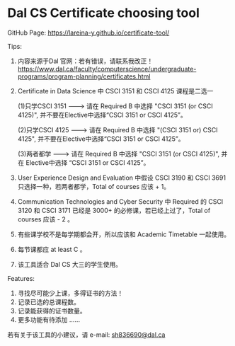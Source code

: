 # Dal CS Certificate choosing tool
GitHub Page: https://lareina-y.github.io/certificate-tool/

Tips: 
1. 内容来源于Dal 官网：若有错误，请联系我改正！
	https://www.dal.ca/faculty/computerscience/undergraduate-programs/program-planning/certificates.html
2. Certificate in Data Science 中 CSCI 3151 和 CSCI 4125 课程是二选一

	(1)只学CSCI 3151 ---> 请在 Required B 中选择 "CSCI 3151 (or CSCI 4125)", 并不要在Elective中选择“CSCI 3151 or CSCI 4125”。

	(2)只学CSCI 4125 ---> 请在 Required B 中选择 "(CSCI 3151 or) CSCI 4125", 并不要在Elective中选择“CSCI 3151 or CSCI 4125”。

	(3)两者都学 ---> 请在 Required B 中选择 "CSCI 3151 (or CSCI 4125)", 并在 Elective中选择 “CSCI 3151 or CSCI 4125”。

3. User Experience Design and Evaluation 中假设 CSCI 3190 和 CSCI 3691 只选择一种，若两者都学，Total of courses 应该 + 1。
4. Communication Technologies and Cyber Security 中 Required 的 CSCI 3120 和 CSCI 3171 已经是 3000+ 的必修课，若已经上过了，Total of courses 应该 - 2 。
5. 有些课学校不是每学期都会开，所以应该和 Academic Timetable 一起使用。
6. 每节课都应 at least C 。
7. 该工具适合 Dal CS 大三的学生使用。

Features:
1. 寻找尽可能少上课，多得证书的方法！
2. 记录已选的总课程数。
3. 记录能获得的证书数量。
4. 更多功能有待添加 ......

若有关于该工具的小建议，请 e-mail: sh836690@dal.ca
